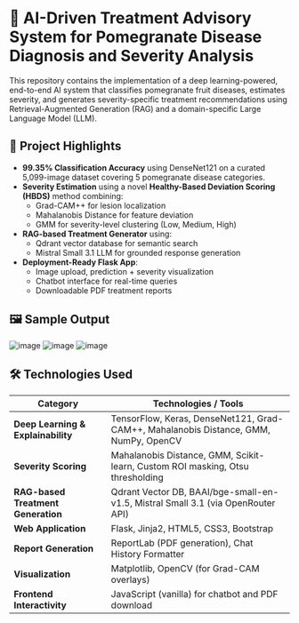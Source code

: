 # 🌿 AI-Driven Treatment Advisory System for Pomegranate Disease Diagnosis and Severity Analysis

This repository contains the implementation of a deep learning-powered, end-to-end AI system that classifies pomegranate fruit diseases, estimates severity, and generates severity-specific treatment recommendations using Retrieval-Augmented Generation (RAG) and a domain-specific Large Language Model (LLM).

## 📌 Project Highlights

- **99.35% Classification Accuracy** using DenseNet121 on a curated 5,099-image dataset covering 5 pomegranate disease categories.
- **Severity Estimation** using a novel **Healthy-Based Deviation Scoring (HBDS)** method combining:
  - Grad-CAM++ for lesion localization  
  - Mahalanobis Distance for feature deviation  
  - GMM for severity-level clustering (Low, Medium, High)
- **RAG-based Treatment Generator** using:
  - Qdrant vector database for semantic search  
  - Mistral Small 3.1 LLM for grounded response generation
- **Deployment-Ready Flask App**:
  - Image upload, prediction + severity visualization  
  - Chatbot interface for real-time queries  
  - Downloadable PDF treatment reports

## 🖼 Sample Output

![image](https://github.com/user-attachments/assets/957e501d-7e14-4536-a9d6-60e369fc34cc)
![image](https://github.com/user-attachments/assets/6320071c-2d8e-475b-8cd9-c057e74405ed)
![image](https://github.com/user-attachments/assets/6afa6412-6ac7-4be3-b6a5-83bf51e55789)

## 🛠 Technologies Used

| Category                     | Technologies / Tools                                                                 |
|-----------------------------|----------------------------------------------------------------------------------------|
| **Deep Learning & Explainability** | TensorFlow, Keras, DenseNet121, Grad-CAM++, Mahalanobis Distance, GMM, NumPy, OpenCV |
| **Severity Scoring**         | Mahalanobis Distance, GMM, Scikit-learn, Custom ROI masking, Otsu thresholding       |
| **RAG-based Treatment Generation** | Qdrant Vector DB, BAAI/bge-small-en-v1.5, Mistral Small 3.1 (via OpenRouter API)        |
| **Web Application**          | Flask, Jinja2, HTML5, CSS3, Bootstrap                                                |
| **Report Generation**        | ReportLab (PDF generation), Chat History Formatter                                  |
| **Visualization**            | Matplotlib, OpenCV (for Grad-CAM overlays)                                          |
| **Frontend Interactivity**   | JavaScript (vanilla) for chatbot and PDF download                                   |






